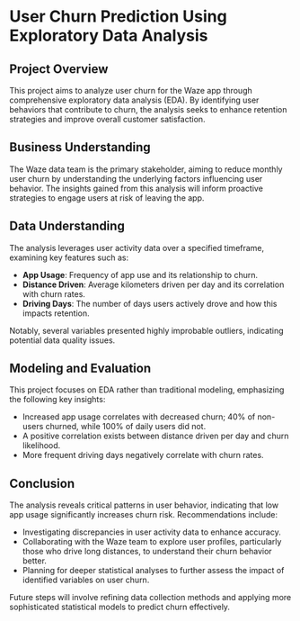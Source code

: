 # User Churn Prediction Using Exploratory Data Analysis

## Project Overview
This project aims to analyze user churn for the Waze app through comprehensive exploratory data analysis (EDA). By identifying user behaviors that contribute to churn, the analysis seeks to enhance retention strategies and improve overall customer satisfaction.

## Business Understanding
The Waze data team is the primary stakeholder, aiming to reduce monthly user churn by understanding the underlying factors influencing user behavior. The insights gained from this analysis will inform proactive strategies to engage users at risk of leaving the app.

## Data Understanding
The analysis leverages user activity data over a specified timeframe, examining key features such as:
- **App Usage**: Frequency of app use and its relationship to churn.
- **Distance Driven**: Average kilometers driven per day and its correlation with churn rates.
- **Driving Days**: The number of days users actively drove and how this impacts retention.

Notably, several variables presented highly improbable outliers, indicating potential data quality issues. 

## Modeling and Evaluation
This project focuses on EDA rather than traditional modeling, emphasizing the following key insights:
- Increased app usage correlates with decreased churn; 40% of non-users churned, while 100% of daily users did not.
- A positive correlation exists between distance driven per day and churn likelihood.
- More frequent driving days negatively correlate with churn rates.

## Conclusion
The analysis reveals critical patterns in user behavior, indicating that low app usage significantly increases churn risk. Recommendations include:
- Investigating discrepancies in user activity data to enhance accuracy.
- Collaborating with the Waze team to explore user profiles, particularly those who drive long distances, to understand their churn behavior better.
- Planning for deeper statistical analyses to further assess the impact of identified variables on user churn.

Future steps will involve refining data collection methods and applying more sophisticated statistical models to predict churn effectively.
